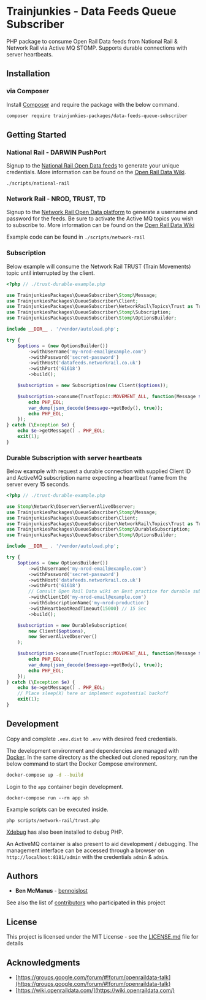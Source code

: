 # Trainjunkies - Data Feeds Queue Subscriber

PHP package to consume Open Rail Data feeds from National Rail & Network Rail via Active MQ STOMP. Supports durable connections with server heartbeats.


## Installation

### via Composer

Install [Composer](https://getcomposer.org/doc/00-intro.md)  and require the package with the below command.

```bash
composer require trainjunkies-packages/data-feeds-queue-subscriber
```


## Getting Started

### National Rail - DARWIN PushPort

Signup to the [National Rail Open Data feeds](https://opendata.nationalrail.co.uk/) to generate  your unique credentials. More information can be found on the [Open Rail Data Wiki](https://wiki.openraildata.com/index.php?title=Darwin:Push_Port#Usage).

`./scripts/national-rail`


### Network Rail - NROD, TRUST, TD

Signup to the [Network Rail Open Data platform](https://datafeeds.networkrail.co.uk/) to generate a username and password for the feeds. Be sure to activate the Active MQ topics you wish to subscribe to. More information can be found on the [Open Rail Data Wiki](https://wiki.openraildata.com/index.php?title=About_the_Network_Rail_feeds#How_do_I_get_the_data.3F)

Example code can be found in `./scripts/network-rail`


### Subscription

Below example will consume the Network Rail TRUST (Train Movements) topic until interrupted by the client.

```php
<?php // ./trust-durable-example.php

use TrainjunkiesPackages\QueueSubscriber\Stomp\Message;
use TrainjunkiesPackages\QueueSubscriber\Client;
use TrainjunkiesPackages\QueueSubscriber\NetworkRail\Topics\Trust as TrustTopic;
use TrainjunkiesPackages\QueueSubscriber\Stomp\Subscription;
use TrainjunkiesPackages\QueueSubscriber\Stomp\OptionsBuilder;

include __DIR__ . '/vendor/autoload.php';

try {
    $options = (new OptionsBuilder())
        ->withUsername('my-nrod-email@example.com')
        ->withPassword('secret-password')
        ->withHost('datafeeds.networkrail.co.uk')
        ->withPort('61618')
        ->build();

    $subscription = new Subscription(new Client($options));

    $subscription->consume(TrustTopic::MOVEMENT_ALL, function(Message $message) {
        echo PHP_EOL;
        var_dump(json_decode($message->getBody(), true));
        echo PHP_EOL;
    });
} catch (\Exception $e) {
    echo $e->getMessage() . PHP_EOL;
    exit(1);
}
```


### Durable Subscription with server heartbeats

Below example with request a durable connection with supplied Client ID and ActiveMQ subscription name expecting a heartbeat frame from the server every 15 seconds.

```php
<?php // ./trust-durable-example.php

use Stomp\Network\Observer\ServerAliveObserver;
use TrainjunkiesPackages\QueueSubscriber\Stomp\Message;
use TrainjunkiesPackages\QueueSubscriber\Client;
use TrainjunkiesPackages\QueueSubscriber\NetworkRail\Topics\Trust as TrustTopic;
use TrainjunkiesPackages\QueueSubscriber\Stomp\DurableSubscription;
use TrainjunkiesPackages\QueueSubscriber\Stomp\OptionsBuilder;

include __DIR__ . '/vendor/autoload.php';

try {
    $options = (new OptionsBuilder())
        ->withUsername('my-nrod-email@example.com')
        ->withPassword('secret-password')
        ->withHost('datafeeds.networkrail.co.uk')
        ->withPort('61618')
        // Consult Open Rail Data wiki on Best practice for durable subscriptions
        ->withClientId('my-nrod-email@example.com')
        ->withSubscriptionName('my-nrod-production')
        ->withHeartbeatReadTimeout(15000) // 15 Sec
        ->build();

    $subscription = new DurableSubscription(
        new Client($options),
        new ServerAliveObserver()
    );

    $subscription->consume(TrustTopic::MOVEMENT_ALL, function(Message $message) {
        echo PHP_EOL;
        var_dump(json_decode($message->getBody(), true));
        echo PHP_EOL;
    });
} catch (\Exception $e) {
    echo $e->getMessage() . PHP_EOL;
    // Place sleep(X) here or implement expotential backoff
    exit(1);
}
```


## Development

Copy and complete `.env.dist` to `.env` with desired feed credentials.

The development environment and dependencies are managed with [Docker](https://www.docker.com/get-started). In the same directory as the checked out cloned repository, run the below command to start the Docker Compose environment.
```bash
docker-compose up -d --build
```

Login to the `app` container begin development.
```
docker-compose run --rm app sh
```

Example scripts can be executed inside.
```
php scripts/network-rail/trust.php
```

[Xdebug](https://xdebug.org/) has also been installed to debug PHP.

An ActiveMQ container is also present to aid development / debugging. The management interface can be accessed through a browser on `http://localhost:8181/admin` with the credentials `admin` & `admin`.  


## Authors

- **Ben McManus** - [bennoislost](https://github.com/bennoislost)

See also the list of [contributors](https://github.com/trainjunkies-packages/data-feeds-queue-subscriber/contributors) who participated in this project


## License

This project is licensed under the MIT License - see the [LICENSE.md](LICENSE.md) file for details

## Acknowledgments

- [https://groups.google.com/forum/#!forum/openraildata-talk](https://groups.google.com/forum/#!forum/openraildata-talk)
- [https://wiki.openraildata.com/](https://wiki.openraildata.com/)


